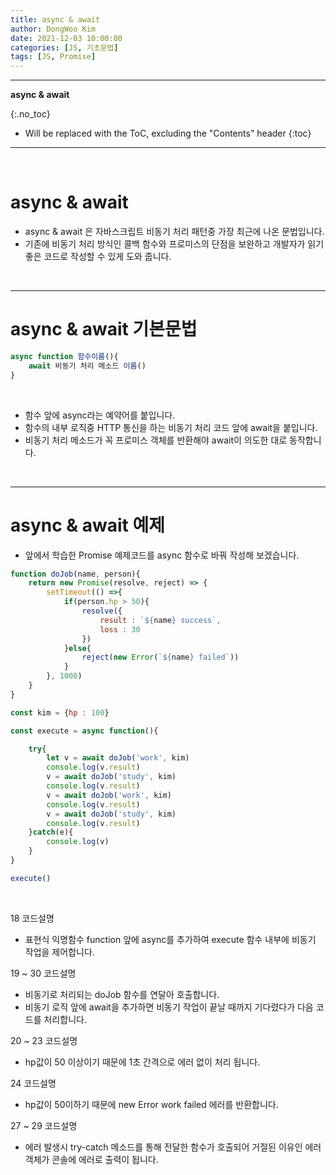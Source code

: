 ```yaml
---
title: async & await
author: DongWoo Kim
date: 2021-12-03 10:00:00
categories: [JS, 기초문법]
tags: [JS, Promise]
---
```


---

**async & await**

{:.no_toc}

* Will be replaced with the ToC, excluding the "Contents" header
{:toc}

---

<br/>

# **async & await**

- async & await 은 자바스크립트 비동기 처리 패턴중 가장 최근에 나온 문법입니다.
- 기존에 비동기 처리 방식인 콜백 함수와 프로미스의 단점을 보완하고 개발자가 읽기 좋은 코드로 작성할 수 있게 도와 줍니다.

<br/>

---

# **async & await 기본문법**

```js
async function 함수이름(){
    await 비동기 처리 메소드 이름()
}

```

<br/>

- 함수 앞에 async라는 예약어를 붙입니다.
- 함수의 내부 로직중 HTTP 통신을 하는 비동기 처리 코드 앞에 await을 붙입니다.
- 비동기 처리 메소드가 꼭 프로미스 객체를 반환해야 await이 의도한 대로 동작합니다.

<br/>

---

# **async & await 예제**

- 앞에서 학습한 Promise 예제코드를 async 함수로 바꿔 작성해 보겠습니다.

```js
function doJob(name, person){
    return new Promise(resolve, reject) => {
        setTimeout(() =>{
            if(person.hp > 50){
                resolve({
                    result : `${name} success`,
                    loss : 30
                })
            }else{
                reject(new Error(`${name} failed`))
            }
        }, 1000)
    }
}

const kim = {hp : 100}

const execute = async function(){

    try{
        let v = await doJob('work', kim)
        console.log(v.result)
        v = await doJob('study', kim)
        console.log(v.result)
        v = await doJob('work', kim)
        console.log(v.result)
        v = await doJob('study', kim)
        console.log(v.result)
    }catch(e){
        console.log(v)
    }
}

execute()
```

<br/>

18 코드설명 <br/>

- 표현식 익명함수 function 앞에 async를 추가하여 execute 함수 내부에 비동기 작업을 제어합니다.

19 ~ 30 코드설명 <br/>

- 비동기로 처리되는 doJob 함수를 연달아 호출합니다.
- 비동기 로직 앞에 await을 추가하면 비동기 작업이 끝날 때까지 기다렸다가 다음 코드를 처리합니다.

20 ~ 23 코드설명 <br/>

- hp값이 50 이상이기 때문에 1초 간격으로 에러 없이 처리 됩니다.

24 코드설명 <br/>

- hp값이 50이하기 때문에 new Error work failed 에러를 반환합니다.

27 ~ 29 코드설명 <br/>

- 에러 발생시 try-catch 메소드를 통해 전달한 함수가 호출되어 거절된 이유인 에러 객체가 콘솔에 에러로 출력이 됩니다.
